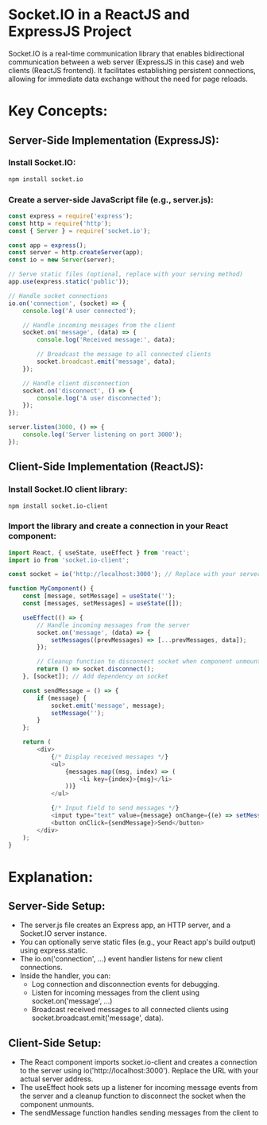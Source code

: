 # Socket.IO in a ReactJS and ExpressJS Project

Socket.IO is a real-time communication library that enables bidirectional communication between a web server (ExpressJS in this case) and web clients (ReactJS frontend). It facilitates establishing persistent connections, allowing for immediate data exchange without the need for page reloads.

# Key Concepts:

## Server-Side Implementation (ExpressJS):
### Install Socket.IO:
```Bash
npm install socket.io
```
### Create a server-side JavaScript file (e.g., server.js):
```JavaScript
const express = require('express');
const http = require('http');
const { Server } = require('socket.io');

const app = express();
const server = http.createServer(app);
const io = new Server(server);

// Serve static files (optional, replace with your serving method)
app.use(express.static('public'));

// Handle socket connections
io.on('connection', (socket) => {
    console.log('A user connected');

    // Handle incoming messages from the client
    socket.on('message', (data) => {
        console.log('Received message:', data);

        // Broadcast the message to all connected clients
        socket.broadcast.emit('message', data);
    });

    // Handle client disconnection
    socket.on('disconnect', () => {
        console.log('A user disconnected');
    });
});

server.listen(3000, () => {
    console.log('Server listening on port 3000');
});
```
## Client-Side Implementation (ReactJS):
### Install Socket.IO client library:
```Bash
npm install socket.io-client
```
### Import the library and create a connection in your React component:
```JavaScript
import React, { useState, useEffect } from 'react';
import io from 'socket.io-client';

const socket = io('http://localhost:3000'); // Replace with your server URL

function MyComponent() {
    const [message, setMessage] = useState('');
    const [messages, setMessages] = useState([]);

    useEffect(() => {
        // Handle incoming messages from the server
        socket.on('message', (data) => {
            setMessages((prevMessages) => [...prevMessages, data]);
        });

        // Cleanup function to disconnect socket when component unmounts
        return () => socket.disconnect();
    }, [socket]); // Add dependency on socket

    const sendMessage = () => {
        if (message) {
            socket.emit('message', message);
            setMessage('');
        }
    };

    return (
        <div>
            {/* Display received messages */}
            <ul>
                {messages.map((msg, index) => (
                    <li key={index}>{msg}</li>
                ))}
            </ul>

            {/* Input field to send messages */}
            <input type="text" value={message} onChange={(e) => setMessage(e.target.value)} />
            <button onClick={sendMessage}>Send</button>
        </div>
    );
}
```
# Explanation:

## Server-Side Setup:

- The server.js file creates an Express app, an HTTP server, and a Socket.IO server instance.
- You can optionally serve static files (e.g., your React app's build output) using express.static.
- The io.on('connection', ...) event handler listens for new client connections.
- Inside the handler, you can:
    - Log connection and disconnection events for debugging.
    - Listen for incoming messages from the client using socket.on('message', ...)
    - Broadcast received messages to all connected clients using socket.broadcast.emit('message', data).
## Client-Side Setup:

- The React component imports socket.io-client and creates a connection to the server using io('http://localhost:3000'). Replace the URL with your actual server address.
- The useEffect hook sets up a listener for incoming message events from the server and a cleanup function to disconnect the socket when the component unmounts.
- The sendMessage function handles sending messages from the client to
